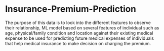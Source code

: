 # Insurance-Premium-Prediction

The purpose of this data is to look into the different features to observe their relationship, ML model based on several features of individual such as age, physical/family condition and location against their existing medical expense to be used for predicting future medical expenses of individuals that help medical insurance to make decision on charging the premium.
